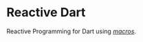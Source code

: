 # Reactive Dart

Reactive Programming for Dart using [*macros*](https://dart.dev/language/macros).

